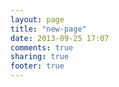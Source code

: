 ```yaml
---
layout: page
title: "new-page"
date: 2013-09-25 17:07
comments: true
sharing: true
footer: true
---
```

